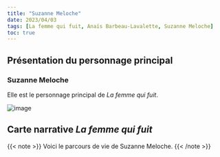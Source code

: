 ```yaml
---
title: "Suzanne Meloche"
date: 2023/04/03
tags: [La femme qui fuit, Anaïs Barbeau-Lavalette, Suzanne Meloche]
toc: true
---
```

## Présentation du personnage principal

### Suzanne Meloche


Elle est le personnage principal de *La femme qui fuit*. 

![image](../images/Famille.jpg)



## Carte narrative *La femme qui fuit*

{{< note >}}
Voici le parcours de vie de Suzanne Meloche. 
{{< /note >}}

